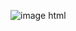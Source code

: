 ![image html](https://github.com/Purvesh0810/image.github.io/assets/144791443/78b45fa5-c569-4fc0-a54b-cab9e530935e)
